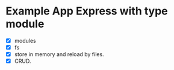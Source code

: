 Example App Express with type module
=====================================
- [x] modules
- [x] fs 
- [x] store in memory and reload by files.
- [x] CRUD.
